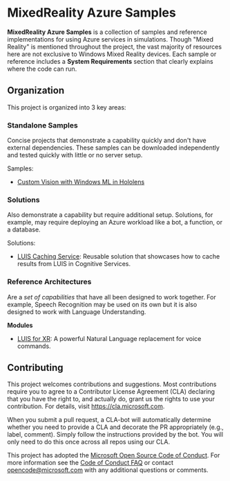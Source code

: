 # MixedReality Azure Samples

**MixedReality Azure Samples** is a collection of samples and reference implementations for using Azure services in simulations. Though "Mixed Reality" is mentioned throughout the project, the vast majority of resources here are not exclusive to Windows Mixed Reality devices. Each sample or reference includes a **System Requirements** section that clearly explains where the code can run.


## Organization

This project is organized into 3 key areas:

### Standalone Samples
Concise projects that demonstrate a capability quickly and don't have external dependencies. These samples can be downloaded independently and tested quickly with little or no server setup.

Samples:
- [Custom Vision with Windows ML in Hololens](https://github.com/meulta/mixedreality-azure-samples/tree/master/Standalone-Samples/WindowsML-CustomVision-Hololens)


### Solutions
Also demonstrate a  capability but require additional setup. Solutions, for example, may require deploying an Azure workload like a bot, a function, or a database.

Solutions:
- [LUIS Caching Service](https://github.com/Microsoft/mixedreality-azure-samples/tree/master/Solutions/LUIS-CachingService): Reusable solution that showcases how to cache results from LUIS in Cognitive Services.

### Reference Architectures ###
Are a *set of capabilities* that have all been designed to work together. For example, Speech Recognition may be used on its own but it is also designed to work with Language Understanding. 

**Modules**
- [LUIS for XR](Reference-Architecture/Client/MixedReality-Azure-Unity/Assets/MixedRealityAzure/LUIS): A powerful Natural Language replacement for voice commands.


## Contributing

This project welcomes contributions and suggestions.  Most contributions require you to agree to a Contributor License Agreement (CLA) declaring that you have the right to, and actually do, grant us the rights to use your contribution. For details, visit https://cla.microsoft.com.

When you submit a pull request, a CLA-bot will automatically determine whether you need to provide a CLA and decorate the PR appropriately (e.g., label, comment). Simply follow the instructions provided by the bot. You will only need to do this once across all repos using our CLA.

This project has adopted the [Microsoft Open Source Code of Conduct](https://opensource.microsoft.com/codeofconduct/). For more information see the [Code of Conduct FAQ](https://opensource.microsoft.com/codeofconduct/faq/) or contact [opencode@microsoft.com](mailto:opencode@microsoft.com) with any additional questions or comments.

